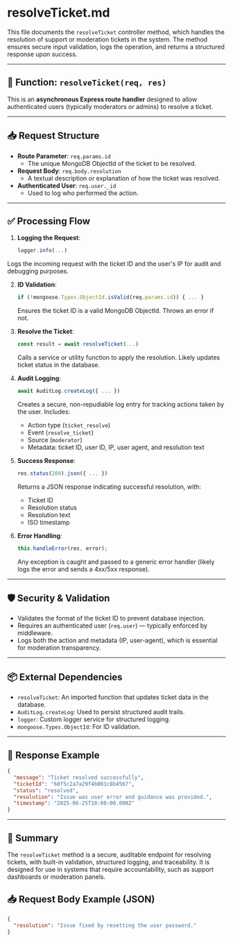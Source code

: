 # resolveTicket.md

This file documents the `resolveTicket` controller method, which handles the resolution of support or moderation tickets in the system. The method ensures secure input validation, logs the operation, and returns a structured response upon success.

---

## 🔧 Function: `resolveTicket(req, res)`

This is an **asynchronous Express route handler** designed to allow authenticated users (typically moderators or admins) to resolve a ticket.

---

## 📥 Request Structure

- **Route Parameter**: `req.params.id`
  - The unique MongoDB ObjectId of the ticket to be resolved.
- **Request Body**: `req.body.resolution`
  - A textual description or explanation of how the ticket was resolved.
- **Authenticated User**: `req.user._id`
  - Used to log who performed the action.

---

## ✅ Processing Flow

1. **Logging the Request**:
   ```js
   logger.info(...)

Logs the incoming request with the ticket ID and the user's IP for audit and debugging purposes.

2. **ID Validation**:

   ```js
   if (!mongoose.Types.ObjectId.isValid(req.params.id)) { ... }
   ```

   Ensures the ticket ID is a valid MongoDB ObjectId. Throws an error if not.

3. **Resolve the Ticket**:

   ```js
   const result = await resolveTicket(...)
   ```

   Calls a service or utility function to apply the resolution. Likely updates ticket status in the database.

4. **Audit Logging**:

   ```js
   await AuditLog.createLog({ ... })
   ```

   Creates a secure, non-repudiable log entry for tracking actions taken by the user. Includes:

   * Action type (`ticket_resolve`)
   * Event (`resolve_ticket`)
   * Source (`moderator`)
   * Metadata: ticket ID, user ID, IP, user agent, and resolution text

5. **Success Response**:

   ```js
   res.status(200).json({ ... })
   ```

   Returns a JSON response indicating successful resolution, with:

   * Ticket ID
   * Resolution status
   * Resolution text
   * ISO timestamp

6. **Error Handling**:

   ```js
   this.handleError(res, error);
   ```

   Any exception is caught and passed to a generic error handler (likely logs the error and sends a 4xx/5xx response).

---

## 🛡️ Security & Validation

* Validates the format of the ticket ID to prevent database injection.
* Requires an authenticated user (`req.user`) — typically enforced by middleware.
* Logs both the action and metadata (IP, user-agent), which is essential for moderation transparency.

---

## 📦 External Dependencies

* `resolveTicket`: An imported function that updates ticket data in the database.
* `AuditLog.createLog`: Used to persist structured audit trails.
* `logger`: Custom logger service for structured logging.
* `mongoose.Types.ObjectId`: For ID validation.

---

## 💬 Response Example

```json
{
  "message": "Ticket resolved successfully",
  "ticketId": "60f5c2a7a29f4b001c8b4567",
  "status": "resolved",
  "resolution": "Issue was user error and guidance was provided.",
  "timestamp": "2025-06-25T10:00:00.000Z"
}
```

---

## 🧩 Summary

The `resolveTicket` method is a secure, auditable endpoint for resolving tickets, with built-in validation, structured logging, and traceability. It is designed for use in systems that require accountability, such as support dashboards or moderation panels.

## 📥 Request Body Example (JSON)

```json
{
  "resolution": "Issue fixed by resetting the user password."
}
